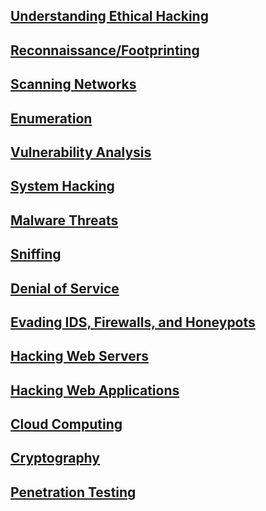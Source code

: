 ## [Understanding Ethical Hacking](Understanding%20Ethical%20Hacking.md)
## [Reconnaissance/Footprinting](Reconnaissance%20%26%20Footprinting.md)
## [Scanning Networks](Scanning%20Networks.md)
## [Enumeration](Enumeration.md)
## [Vulnerability Analysis](Vulnerability%20Analysis.md)
## [System Hacking](System%20Hacking.md)
## [Malware Threats](Malware%20Threats.md)
## [Sniffing](Sniffing.md)
## [Denial of Service](Denial%20of%20Service.md)
## [Evading IDS, Firewalls, and Honeypots](Evading%20IDS%2C%20Firewalls%2C%20and%20Honeypots.md)
## [Hacking Web Servers](Hacking%20Web%20Servers.md)
## [Hacking Web Applications](Hacking%20Web%20Applications.md)
## [Cloud Computing](Cloud%20Computing.md)
## [Cryptography](Cryptography.md)
## [Penetration Testing](Penetration%20Testing.md)
